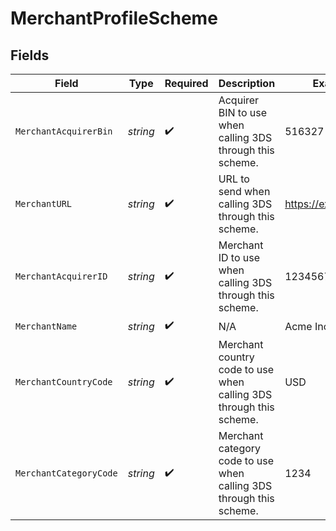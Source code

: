 # MerchantProfileScheme


## Fields

| Field                                                               | Type                                                                | Required                                                            | Description                                                         | Example                                                             |
| ------------------------------------------------------------------- | ------------------------------------------------------------------- | ------------------------------------------------------------------- | ------------------------------------------------------------------- | ------------------------------------------------------------------- |
| `MerchantAcquirerBin`                                               | *string*                                                            | :heavy_check_mark:                                                  | Acquirer BIN to use when calling 3DS through this scheme.           | 516327                                                              |
| `MerchantURL`                                                       | *string*                                                            | :heavy_check_mark:                                                  | URL to send when calling 3DS through this scheme.                   | https://example.com                                                 |
| `MerchantAcquirerID`                                                | *string*                                                            | :heavy_check_mark:                                                  | Merchant ID to use when calling 3DS through this scheme.            | 123456789012345                                                     |
| `MerchantName`                                                      | *string*                                                            | :heavy_check_mark:                                                  | N/A                                                                 | Acme Inc.                                                           |
| `MerchantCountryCode`                                               | *string*                                                            | :heavy_check_mark:                                                  | Merchant country code to use when calling 3DS through this scheme.  | USD                                                                 |
| `MerchantCategoryCode`                                              | *string*                                                            | :heavy_check_mark:                                                  | Merchant category code to use when calling 3DS through this scheme. | 1234                                                                |